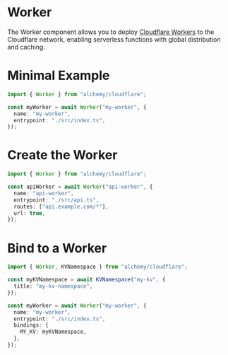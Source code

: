 # Worker

The Worker component allows you to deploy [Cloudflare Workers](https://developers.cloudflare.com/workers/) to the Cloudflare network, enabling serverless functions with global distribution and caching.

# Minimal Example

```ts
import { Worker } from "alchemy/cloudflare";

const myWorker = await Worker("my-worker", {
  name: "my-worker",
  entrypoint: "./src/index.ts",
});
```

# Create the Worker

```ts
import { Worker } from "alchemy/cloudflare";

const apiWorker = await Worker("api-worker", {
  name: "api-worker",
  entrypoint: "./src/api.ts",
  routes: ["api.example.com/*"],
  url: true,
});
```

# Bind to a Worker

```ts
import { Worker, KVNamespace } from "alchemy/cloudflare";

const myKVNamespace = await KVNamespace("my-kv", {
  title: "my-kv-namespace",
});

const myWorker = await Worker("my-worker", {
  name: "my-worker",
  entrypoint: "./src/index.ts",
  bindings: {
    MY_KV: myKVNamespace,
  },
});
```
